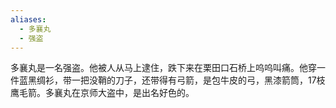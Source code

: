 ```yaml
---
aliases:
  - 多襄丸
  - 强盗
---
```


多襄丸是一名强盗。他被人从马上逮住，跌下来在栗田口石桥上呜呜叫痛。他穿一件蓝黑绸衫，带一把没鞘的刀子，还带得有弓箭，是包牛皮的弓，黑漆箭筒，17枝鹰毛箭。多襄丸在京师大盗中，是出名好色的。

